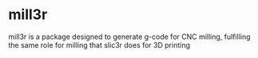 mill3r
======

mill3r is a package designed to generate g-code for CNC milling, fulfilling the same role for milling that slic3r does for 3D printing
